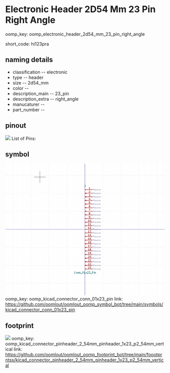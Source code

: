 # Electronic Header 2D54 Mm 23 Pin Right Angle
oomp_key: oomp_electronic_header_2d54_mm_23_pin_right_angle  

short_code: hi123pra
## naming details
* classification -- electronic
* type -- header
* size -- 2d54_mm
* color -- 
* description_main -- 23_pin
* description_extra -- right_angle
* manucaturer -- 
* part_number -- 
## pinout
![](working_pinout_600.png)
List of Pins:

## symbol

![](symbol/0/working/working_600.png)
oomp_key: oomp_kicad_connector_conn_01x23_pin
link: https://github.com/oomlout/oomlout_oomp_symbol_bot/tree/main/symbols/kicad_connector_conn_01x23_pin


## footprint

![](footprint/0/working/working_600.png)
oomp_key: oomp_kicad_connector_pinheader_2_54mm_pinheader_1x23_p2_54mm_vertical
link: https://github.com/oomlout/oomlout_oomp_footprint_bot/tree/main/foootprntss/kicad_connector_pinheader_2_54mm_pinheader_1x23_p2_54mm_vertical

